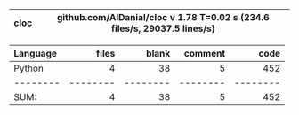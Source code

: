 cloc|github.com/AlDanial/cloc v 1.78  T=0.02 s (234.6 files/s, 29037.5 lines/s)
--- | ---

Language|files|blank|comment|code
:-------|-------:|-------:|-------:|-------:
Python|4|38|5|452
--------|--------|--------|--------|--------
SUM:|4|38|5|452
